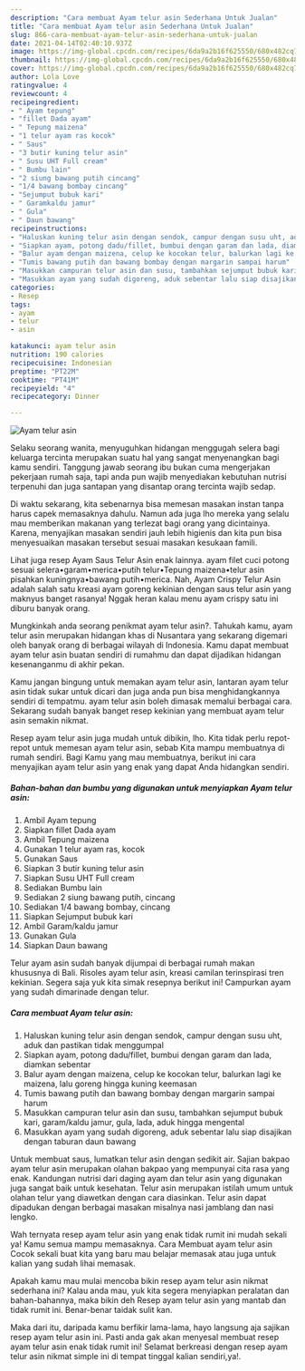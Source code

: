 ```yaml
---
description: "Cara membuat Ayam telur asin Sederhana Untuk Jualan"
title: "Cara membuat Ayam telur asin Sederhana Untuk Jualan"
slug: 866-cara-membuat-ayam-telur-asin-sederhana-untuk-jualan
date: 2021-04-14T02:40:10.937Z
image: https://img-global.cpcdn.com/recipes/6da9a2b16f625550/680x482cq70/ayam-telur-asin-foto-resep-utama.jpg
thumbnail: https://img-global.cpcdn.com/recipes/6da9a2b16f625550/680x482cq70/ayam-telur-asin-foto-resep-utama.jpg
cover: https://img-global.cpcdn.com/recipes/6da9a2b16f625550/680x482cq70/ayam-telur-asin-foto-resep-utama.jpg
author: Lola Love
ratingvalue: 4
reviewcount: 4
recipeingredient:
- " Ayam tepung"
- "fillet Dada ayam"
- " Tepung maizena"
- "1 telur ayam ras kocok"
- " Saus"
- "3 butir kuning telur asin"
- " Susu UHT Full cream"
- " Bumbu lain"
- "2 siung bawang putih cincang"
- "1/4 bawang bombay cincang"
- "Sejumput bubuk kari"
- " Garamkaldu jamur"
- " Gula"
- " Daun bawang"
recipeinstructions:
- "Haluskan kuning telur asin dengan sendok, campur dengan susu uht, aduk dan pastikan tidak menggumpal"
- "Siapkan ayam, potong dadu/fillet, bumbui dengan garam dan lada, diamkan sebentar"
- "Balur ayam dengan maizena, celup ke kocokan telur, balurkan lagi ke maizena, lalu goreng hingga kuning keemasan"
- "Tumis bawang putih dan bawang bombay dengan margarin sampai harum"
- "Masukkan campuran telur asin dan susu, tambahkan sejumput bubuk kari, garam/kaldu jamur, gula, lada, aduk hingga mengental"
- "Masukkan ayam yang sudah digoreng, aduk sebentar lalu siap disajikan dengan taburan daun bawang"
categories:
- Resep
tags:
- ayam
- telur
- asin

katakunci: ayam telur asin 
nutrition: 190 calories
recipecuisine: Indonesian
preptime: "PT22M"
cooktime: "PT41M"
recipeyield: "4"
recipecategory: Dinner

---
```



![Ayam telur asin](https://img-global.cpcdn.com/recipes/6da9a2b16f625550/680x482cq70/ayam-telur-asin-foto-resep-utama.jpg)

Selaku seorang wanita, menyuguhkan hidangan menggugah selera bagi keluarga tercinta merupakan suatu hal yang sangat menyenangkan bagi kamu sendiri. Tanggung jawab seorang ibu bukan cuma mengerjakan pekerjaan rumah saja, tapi anda pun wajib menyediakan kebutuhan nutrisi terpenuhi dan juga santapan yang disantap orang tercinta wajib sedap.

Di waktu  sekarang, kita sebenarnya bisa memesan masakan instan tanpa harus capek memasaknya dahulu. Namun ada juga lho mereka yang selalu mau memberikan makanan yang terlezat bagi orang yang dicintainya. Karena, menyajikan masakan sendiri jauh lebih higienis dan kita pun bisa menyesuaikan masakan tersebut sesuai masakan kesukaan famili. 

Lihat juga resep Ayam Saus Telur Asin enak lainnya. ayam filet cuci potong sesuai selera•garam•merica•putih telur•Tepung maizena•telur asin pisahkan kuningnya•bawang putih•merica. Nah, Ayam Crispy Telur Asin adalah salah satu kreasi ayam goreng kekinian dengan saus telur asin yang maknyus banget rasanya! Nggak heran kalau menu ayam crispy satu ini diburu banyak orang.

Mungkinkah anda seorang penikmat ayam telur asin?. Tahukah kamu, ayam telur asin merupakan hidangan khas di Nusantara yang sekarang digemari oleh banyak orang di berbagai wilayah di Indonesia. Kamu dapat membuat ayam telur asin buatan sendiri di rumahmu dan dapat dijadikan hidangan kesenanganmu di akhir pekan.

Kamu jangan bingung untuk memakan ayam telur asin, lantaran ayam telur asin tidak sukar untuk dicari dan juga anda pun bisa menghidangkannya sendiri di tempatmu. ayam telur asin boleh dimasak memalui berbagai cara. Sekarang sudah banyak banget resep kekinian yang membuat ayam telur asin semakin nikmat.

Resep ayam telur asin juga mudah untuk dibikin, lho. Kita tidak perlu repot-repot untuk memesan ayam telur asin, sebab Kita mampu membuatnya di rumah sendiri. Bagi Kamu yang mau membuatnya, berikut ini cara menyajikan ayam telur asin yang enak yang dapat Anda hidangkan sendiri.

<!--inarticleads1-->

##### Bahan-bahan dan bumbu yang digunakan untuk menyiapkan Ayam telur asin:

1. Ambil  Ayam tepung
1. Siapkan fillet Dada ayam
1. Ambil  Tepung maizena
1. Gunakan 1 telur ayam ras, kocok
1. Gunakan  Saus
1. Siapkan 3 butir kuning telur asin
1. Siapkan  Susu UHT Full cream
1. Sediakan  Bumbu lain
1. Sediakan 2 siung bawang putih, cincang
1. Sediakan 1/4 bawang bombay, cincang
1. Siapkan Sejumput bubuk kari
1. Ambil  Garam/kaldu jamur
1. Gunakan  Gula
1. Siapkan  Daun bawang


Telur ayam asin sudah banyak dijumpai di berbagai rumah makan khususnya di Bali. Risoles ayam telur asin, kreasi camilan terinspirasi tren kekinian. Segera saja yuk kita simak resepnya berikut ini! Campurkan ayam yang sudah dimarinade dengan telur. 

<!--inarticleads2-->

##### Cara membuat Ayam telur asin:

1. Haluskan kuning telur asin dengan sendok, campur dengan susu uht, aduk dan pastikan tidak menggumpal
1. Siapkan ayam, potong dadu/fillet, bumbui dengan garam dan lada, diamkan sebentar
1. Balur ayam dengan maizena, celup ke kocokan telur, balurkan lagi ke maizena, lalu goreng hingga kuning keemasan
1. Tumis bawang putih dan bawang bombay dengan margarin sampai harum
1. Masukkan campuran telur asin dan susu, tambahkan sejumput bubuk kari, garam/kaldu jamur, gula, lada, aduk hingga mengental
1. Masukkan ayam yang sudah digoreng, aduk sebentar lalu siap disajikan dengan taburan daun bawang


Untuk membuat saus, lumatkan telur asin dengan sedikit air. Sajian bakpao ayam telur asin merupakan olahan bakpao yang mempunyai cita rasa yang enak. Kandungan nutrisi dari daging ayam dan telur asin yang digunakan juga sangat baik untuk kesehatan. Telur asin merupakan istilah umum untuk olahan telur yang diawetkan dengan cara diasinkan. Telur asin dapat dipadukan dengan berbagai masakan misalnya nasi jamblang dan nasi lengko. 

Wah ternyata resep ayam telur asin yang enak tidak rumit ini mudah sekali ya! Kamu semua mampu memasaknya. Cara Membuat ayam telur asin Cocok sekali buat kita yang baru mau belajar memasak atau juga untuk kalian yang sudah lihai memasak.

Apakah kamu mau mulai mencoba bikin resep ayam telur asin nikmat sederhana ini? Kalau anda mau, yuk kita segera menyiapkan peralatan dan bahan-bahannya, maka bikin deh Resep ayam telur asin yang mantab dan tidak rumit ini. Benar-benar taidak sulit kan. 

Maka dari itu, daripada kamu berfikir lama-lama, hayo langsung aja sajikan resep ayam telur asin ini. Pasti anda gak akan menyesal membuat resep ayam telur asin enak tidak rumit ini! Selamat berkreasi dengan resep ayam telur asin nikmat simple ini di tempat tinggal kalian sendiri,ya!.

